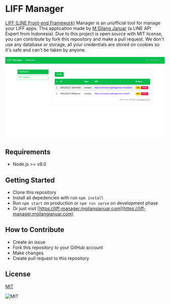 # LIFF Manager

[LIFF (LINE Front-end Framework)](https://developers.line.me/en/docs/liff/overview) Manager is an unofficial tool for manage your LIFF apps. This application made by [M Gilang Januar](https://www.line-community.me/contributors/detail?apiId=0037F00000ZnJvgQAF) (a LINE API Expert from Indonesia). Due to this project is open source with MIT license, you can contribute by fork this repository and make a pull request. We don't use any database or storage, all your credentials are stored on cookies so it's safe and can't be taken by anyone.

![screenshot](./screenshot.png)

## Requirements

 - Node.js >= v8.0

## Getting Started

 - Clone this repository
 - Install all depedencies with run `npm install`
 - Run `npm start` on production or `npm run serve` on development phase
 - Or just visit [https://liff-manager.mgilangjanuar.com](https://liff-manager.mgilangjanuar.com)

## How to Contribute

 - Create an issue
 - Fork this repository to your GitHub account
 - Make changes
 - Create pull request to this repository

## License

[MIT](./LICENSE.md)

![MIT](https://camo.githubusercontent.com/4b87deb1e6a0319f8b3979ece5337e326ce8b22b/68747470733a2f2f6d656469612e67697068792e636f6d2f6d656469612f4a685468624f71363276776e362f67697068792e676966)